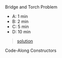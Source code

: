 Bridge and Torch Problem
- A: 1 min
- B: 2 min
- C: 5 min
- D: 10 min

>[solution](https://youtu.be/7yDmGnA8Hw0)

Code-Along
Constructors
